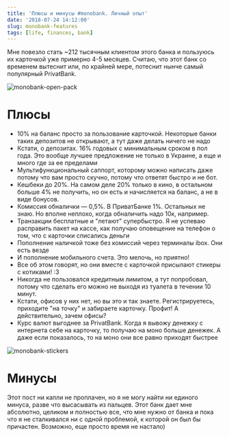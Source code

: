 ```yaml
---
title: 'Плюсы и минусы #monobank. Личный опыт'
date: '2018-07-24 14:12:00'
slug: monobank-features
tags: [life, finances, bank]
---
```


Мне повезло стать ~212 тысячным клиентом этого банка и пользуюсь их карточкой уже примерно 4-5 месяцев. Считаю, что этот банк со временем вытеснит или, по крайней мере, потеснит нынче самый популярный PrivatBank.

![monobank-open-pack](https://s3.blog.amd-nick.me/2018/07/monobank-open-pack.jpg)

# Плюсы

- 10% на баланс просто за пользование карточкой. Некоторые банки таких депозитов не открывают, а тут даже делать ничего не надо
- Кстати, о депозитах. 16% годовых с минимальным сроком в пол года. Это вообще лучшее предложение не только в Украине, а еще и много где за ее пределами
- Мультифункциональный саппорт, которому можно написать даже потому что вам просто скучно, потому что ответят быстро и не бот.
- Кешбеки до 20%. На самом деле 20% только в кино, в остальном больше 4% не получить, но он есть и начисляется на баланс, а не в виде бонусов.
- Комиссия обналички — 0,5%. В ПриватБанке 1%. Остальных не знаю. Но вполне неплохо, когда обналичить надо 10к, например.
- Транзакции бесплатные и "летают" супербыстро. Я не успеваю расправить пакет на кассе, как получаю оповещение на телефон о том, что с карточки списались деньги
- Пополнение наличкой тоже без комиссий через терминалы ibox. Они есть везде
- И пополнение мобильного счета. Это мелочь, но приятно!
- Все об этом говорят, но они вместе с карточкой присылают стикеры с котиками! :3
- Никогда не пользовался кредитным лимитом, а тут попробовал, потому что сделать его можно не выходя из туалета в течении 10 минут.
- Кстати, офисов у них нет, но вы это и так знаете. Регистрируетесь, приходите "на точку" и забираете карточку. Профит! А действительно, зачем офисы?
- Курс валют выгоднее за PrivatBank. Когда я вывожу денежку с интернета себе на карточку, то получаю на моно больше денежек. А даже если показалось, то на моно они все равно приходят быстрее

![monobank-stickers](https://s3.blog.amd-nick.me/2018/07/monobank-stickers.jpg)

# Минусы

Этот пост ни капли не проплачен, но я не могу найти ни единого минуса, разве что высасывать из пальцев. Этот банк дает мне абсолютно, целиком и полностью все, что мне нужно от банка и пока что я не сталкивался ни с одной проблемой, к которой он был бы причастен. Возможно, еще просто время не настало)
